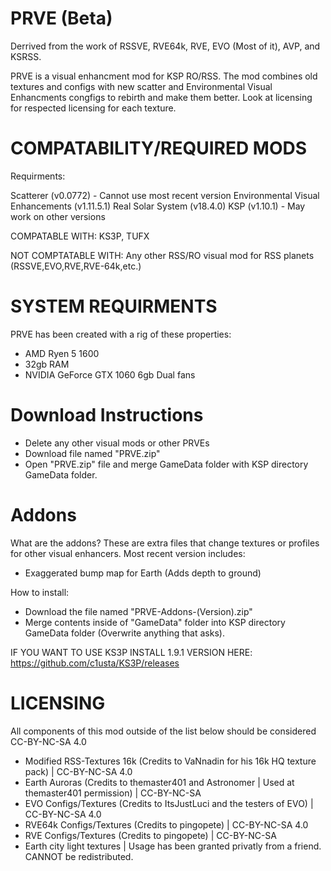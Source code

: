 # PRVE (Beta)
Derrived from the work of RSSVE, RVE64k, RVE, EVO (Most of it), AVP, and KSRSS.


PRVE is a visual enhancment mod for KSP RO/RSS. The mod combines old textures and configs with new scatter and Environmental Visual Enhancments congfigs to rebirth and make them better. Look at licensing for respected licensing for each texture.


# COMPATABILITY/REQUIRED MODS 

Requirments:

Scatterer (v0.0772) - Cannot use most recent version
Environmental Visual Enhancements (v1.11.5.1)
Real Solar System (v18.4.0)
KSP (v1.10.1) - May work on other versions

COMPATABLE WITH: KS3P, TUFX

NOT COMPTATABLE WITH: Any other RSS/RO visual mod for RSS planets (RSSVE,EVO,RVE,RVE-64k,etc.)

# SYSTEM REQUIRMENTS

PRVE has been created with a rig of these properties:

- AMD Ryen 5 1600
- 32gb RAM
- NVIDIA GeForce GTX 1060 6gb Dual fans

# Download Instructions
- Delete any other visual mods or other PRVEs
- Download file named "PRVE.zip"
- Open "PRVE.zip" file and merge GameData folder with KSP directory GameData folder.

# Addons

What are the addons? These are extra files that change textures or profiles for other visual enhancers. Most recent version includes:

- Exaggerated bump map for Earth (Adds depth to ground)

How to install:
- Download the file named "PRVE-Addons-(Version).zip"
- Merge contents inside of "GameData" folder into KSP directory GameData folder (Overwrite anything that asks).

IF YOU WANT TO USE KS3P INSTALL 1.9.1 VERSION HERE: https://github.com/c1usta/KS3P/releases





# LICENSING

All components of this mod outside of the list below should be considered CC-BY-NC-SA 4.0

- Modified RSS-Textures 16k (Credits to VaNnadin for his 16k HQ texture pack) | CC-BY-NC-SA 4.0
- Earth Auroras (Credits to themaster401 and Astronomer | Used at themaster401 permission) | CC-BY-NC-SA
- EVO Configs/Textures (Credits to ItsJustLuci and the testers of EVO) | CC-BY-NC-SA 4.0
- RVE64k Configs/Textures (Credits to pingopete) | CC-BY-NC-SA 4.0
- RVE Configs/Textures (Credits to pingopete) | CC-BY-NC-SA
- Earth city light textures | Usage has been granted privatly from a friend. CANNOT be redistributed.

